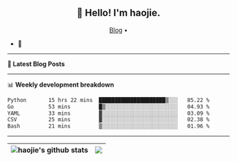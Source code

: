 <h2 align="center">👋 Hello! I'm haojie.</h2>
<p align="center">
  <a href="https://aoyouer.com">Blog</a> •
</p>


- 🔭 


-------

**📝 Latest Blog Posts**


-------

📊 **Weekly development breakdown**
<!--START_SECTION:waka-->

```txt
Python       15 hrs 22 mins  █████████████████████▒░░░   85.22 %
Go           53 mins         █▒░░░░░░░░░░░░░░░░░░░░░░░   04.93 %
YAML         33 mins         ▓░░░░░░░░░░░░░░░░░░░░░░░░   03.09 %
CSV          25 mins         ▓░░░░░░░░░░░░░░░░░░░░░░░░   02.38 %
Bash         21 mins         ▒░░░░░░░░░░░░░░░░░░░░░░░░   01.96 %
```

<!--END_SECTION:waka-->

-------



| <img align="center" src="https://github-readme-stats.vercel.app/api?username=haojie06&show_icons=true&theme=graywhite&show_icons=true&count_private=true&include_all_commits=true&hide_border=true" alt="haojie's github stats" /> | <img align="center" src="https://github-readme-stats.vercel.app/api/top-langs/?username=haojie06&layout=compact&theme=graywhite&hide_border=true&hide=css,html" /> |
| ------------- | ------------- |


